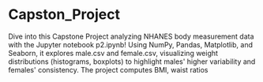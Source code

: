 # Capston_Project
Dive into this Capstone Project analyzing NHANES body measurement data with the Jupyter notebook p2.ipynb! Using NumPy, Pandas, Matplotlib, and Seaborn, it explores male.csv and female.csv, visualizing weight distributions (histograms, boxplots) to highlight males' higher variability and females' consistency. The project computes BMI, waist ratios
